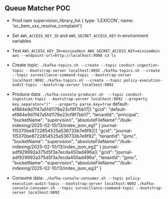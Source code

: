 ## Queue Matcher POC
- Prod nam supervision_library_list { type: 'LEXICON', name: 'oc_bem_xxx_resolve_complaint'}
- Set `AWS_ACCESS_KEY_ID` and `AWS_SECRET_ACCESS_KEY` in environment variables
- Test `AWS_ACCESS_KEY_ID=minioadmin AWS_SECRET_ACCESS_KEY=minioadmin aws --endpoint-url=http://localhost:9000 s3 ls`

- Create topic:
  `./kafka-topics.sh --create --topic conduct-ingestion-topic --bootstrap-server localhost:9092`
  `./kafka-topics.sh --create --topic surveillance-command-topic --bootstrap-server localhost:9092`
  `./kafka-topics.sh --create --topic policy-execution-audit-topic --bootstrap-server localhost:9092`
- Produce data:
  `./kafka-console-producer.sh  --topic conduct-ingestion-topic --bootstrap-server localhost:9092 --property key.separator="|"  --property parse.key=true`
  default-ef884e9d7f47a5fd1178e23cf9f7bb17|{ "gcid": "default-ef884e9d7f47a5fd1178e23cf9f7bb17", "tenantId": "principal", "bucketName": "supervision", "absoluteFileName":"/bulk-indexing/2025-02-10/13/index_json_eg1" }
  journal-115370be8722854525a536733b7e6f92|{ "gcid": "journal-115370be8722854525a536733b7e6f92", "tenantId": "jpmc", "bucketName": "supervision", "absoluteFileName":"/bulk-indexing/2025-02-10/13/index_json_eg2" }
  journal-adf929992a375d5f3a7ecda450ad496a|{ "gcid": "journal-adf929992a375d5f3a7ecda450ad496a", "tenantId": "jpmc", "bucketName": "supervision", "absoluteFileName":"/bulk-indexing/2025-02-10/13/index_json_eg3" }
- Consume data:
  `./kafka-console-consumer.sh --topic policy-execution-audit-topic --bootstrap-server localhost:9092` 
  `./kafka-console-consumer.sh --topic surveillance-command-topic --bootstrap-server localhost:9092` 